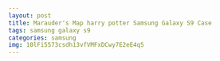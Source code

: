 ```yaml
---
layout: post
title: Marauder's Map harry potter Samsung Galaxy S9 Case
tags: samsung galaxy s9
categories: samsung
img: 10lFi5573csdh13vfVMFxDCwy7E2eE4q5
---
```

